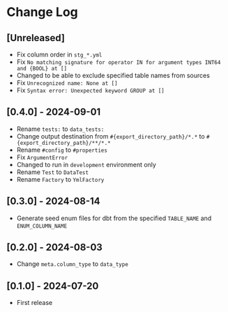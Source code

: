 # Change Log

## [Unreleased]

- Fix column order in `stg_*.yml`
- Fix `No matching signature for operator IN for argument types INT64 and {BOOL} at []`
- Changed to be able to exclude specified table names from sources
- Fix `Unrecognized name: None at []`
- Fix `Syntax error: Unexpected keyword GROUP at []`

## [0.4.0] - 2024-09-01

- Rename `tests:` to `data_tests:`
- Change output destination from `#{export_directory_path}/*.*` to `#{export_directory_path}/**/*.*`
- Rename `#config` to `#properties`
- Fix `ArgumentError`
- Changed to run in `development` environment only
- Rename `Test` to `DataTest`
- Rename `Factory` to `YmlFactory`

## [0.3.0] - 2024-08-14

- Generate seed enum files for dbt from the specified `TABLE_NAME` and `ENUM_COLUMN_NAME`

## [0.2.0] - 2024-08-03

- Change `meta.column_type` to `data_type`

## [0.1.0] - 2024-07-20

- First release
